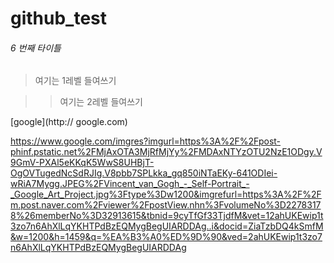 # github_test

###### 6 번째 타이틀

> 여기는 1레벨 들여쓰기

> > 여기는 2레벨 들여쓰기

[google](http:// google.com)

https://www.google.com/imgres?imgurl=https%3A%2F%2Fpost-phinf.pstatic.net%2FMjAxOTA3MjRfMjYy%2FMDAxNTYzOTU2NzE1ODgy.V9GmV-PXAl5eKKqK5WwS8UHBjT-OgOVTugedNcSdRJIg.V8pbb7SPLkka_gq850iNTaEKy-641ODIei-wRiA7Mygg.JPEG%2FVincent_van_Gogh_-_Self-Portrait_-_Google_Art_Project.jpg%3Ftype%3Dw1200&imgrefurl=https%3A%2F%2Fm.post.naver.com%2Fviewer%2FpostView.nhn%3FvolumeNo%3D22783178%26memberNo%3D32913615&tbnid=9cyTfGf33TjdfM&vet=12ahUKEwip1t3zo7n6AhXlLqYKHTPdBzEQMygBegUIARDDAg..i&docid=ZiaTzbDQ4kSmfM&w=1200&h=1459&q=%EA%B3%A0%ED%9D%90&ved=2ahUKEwip1t3zo7n6AhXlLqYKHTPdBzEQMygBegUIARDDAg
